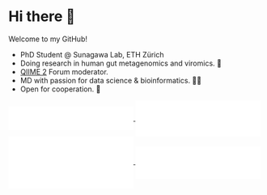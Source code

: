# Hi there 👋
Welcome to my GitHub! 

- PhD Student @ Sunagawa Lab, ETH Zürich
- Doing research in human gut metagenomics and viromics. 🦠
- [QIIME 2](https://forum.qiime2.org/) Forum moderator.
- MD with passion for data science & bioinformatics. 👨‍🏫 
- Open for cooperation. 🤝

<a href="https://github.com/valentynbez">
  <img align="center" width="49%" src="./header.svg" />
</a>
<a href="https://github.com/valentynbez">
  <img align="center" width="49%" src="./acti_comm.svg" />
<a href="https://github.com/valentynbez">
  <img align="center" width="49%" src="./iso_calender.svg" />
</a>
<a href="https://github.com/valentynbez">
  <img align="center" width="49%" src="./languages.svg" />
</a>
</div>

